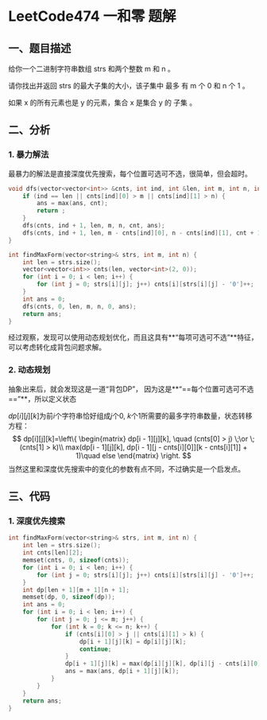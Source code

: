 # LeetCode474 一和零 题解

## 一、题目描述

给你一个二进制字符串数组 strs 和两个整数 m 和 n 。

请你找出并返回 strs 的最大子集的大小，该子集中 最多 有 m 个 0 和 n 个 1 。

如果 x 的所有元素也是 y 的元素，集合 x 是集合 y 的 子集 。



## 二、分析

### 1.  暴力解法

最暴力的解法是直接深度优先搜索，每个位置可选可不选，很简单，但会超时。

```c++
void dfs(vector<vector<int>> &cnts, int ind, int &len, int m, int n, int cnt, int &ans) {
    if (ind == len || cnts[ind][0] > m || cnts[ind][1] > n) {
        ans = max(ans, cnt);
        return ;
    }
    dfs(cnts, ind + 1, len, m, n, cnt, ans);
    dfs(cnts, ind + 1, len, m - cnts[ind][0], n - cnts[ind][1], cnt + 1, ans);
}

int findMaxForm(vector<string>& strs, int m, int n) {
    int len = strs.size();
    vector<vector<int>> cnts(len, vector<int>(2, 0));
    for (int i = 0; i < len; i++) {
        for (int j = 0; strs[i][j]; j++) cnts[i][strs[i][j] - '0']++;
    }
    int ans = 0;
    dfs(cnts, 0, len, m, n, 0, ans);
    return ans;
}
```

经过观察，发现可以使用动态规划优化，而且这具有**“每项可选可不选”**特征，可以考虑转化成背包问题求解。



### 2. 动态规划

抽象出来后，就会发现这是一道“背包DP”， 因为这是**“==每个位置可选可不选==”**，所以定义状态

$dp[i][j][k]$为前$i$个字符串恰好组成$j$个0, $k$个1所需要的最多字符串数量，状态转移方程：
$$
dp[i][j][k]=\left\{
\begin{matrix}
dp[i - 1][j][k], \quad (cnts[0] > j) \;\or \;(cnts[1] > k)\\
max(dp[i - 1][j][k], dp[i - 1][j - cnts[i][0]][k - cnts[i][1]] + 1)\quad else
\end{matrix}
\right.
$$
当然这里和深度优先搜索中的变化的参数有点不同，不过确实是一个启发点。



## 三、代码

### 1. 深度优先搜索

```c++
int findMaxForm(vector<string>& strs, int m, int n) {
    int len = strs.size();
    int cnts[len][2];
    memset(cnts, 0, sizeof(cnts));
    for (int i = 0; i < len; i++) {
        for (int j = 0; strs[i][j]; j++) cnts[i][strs[i][j] - '0']++;
    }
    int dp[len + 1][m + 1][n + 1];
    memset(dp, 0, sizeof(dp));
    int ans = 0;
    for (int i = 0; i < len; i++) {
        for (int j = 0; j <= m; j++) {
            for (int k = 0; k <= n; k++) {
                if (cnts[i][0] > j || cnts[i][1] > k) {
                    dp[i + 1][j][k] = dp[i][j][k];
                    continue;
                }
                dp[i + 1][j][k] = max(dp[i][j][k], dp[i][j - cnts[i][0]][k - cnts[i][1]] + 1);
                ans = max(ans, dp[i + 1][j][k]);
            }
        }
    }
    return ans;
}
```

